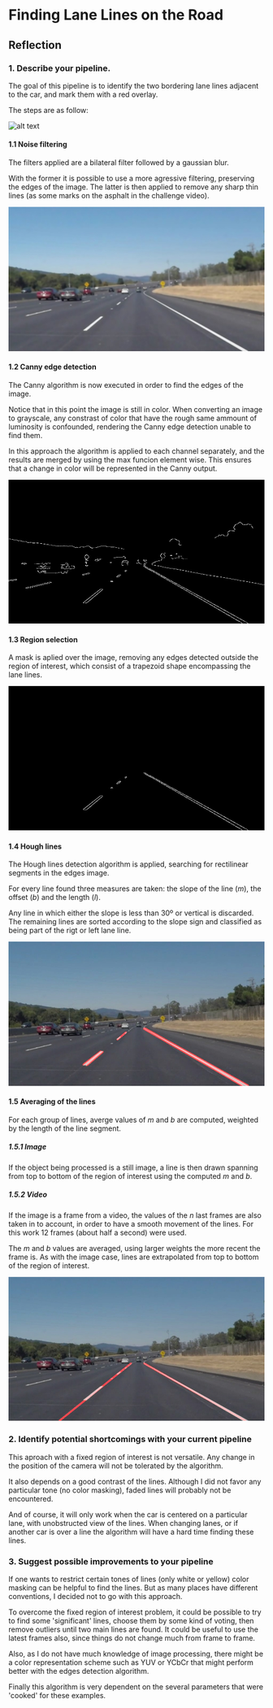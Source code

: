 # **Finding Lane Lines on the Road** 

## Reflection

### 1. Describe your pipeline.

The goal of this pipeline is to identify the two bordering lane lines adjacent to the car, and mark them with a red overlay.

The steps are as follow:

![alt text][image1]


#### 1.1 Noise filtering

The filters applied are a bilateral filter followed by a gaussian blur.

With the former it is possible to use a more agressive filtering, preserving the edges of the image.
The latter is then applied to remove any sharp thin lines (as some marks on the asphalt in the challenge video).

![alt text][image2]

#### 1.2 Canny edge detection

The Canny algorithm is now executed in order to find the edges of the image.

Notice that in this point the image is still in color. When converting an image to grayscale, any constrast of color that have
the rough same ammount of luminosity is confounded, rendering the Canny edge detection unable to find them.

In this approach the algorithm is applied to each channel separately, and the results are merged by using the max funcion element wise.
This ensures that a change in color will be represented in the Canny output.

![alt text][image3]

#### 1.3 Region selection

A mask is aplied over the image, removing any edges detected outside the region of interest, which consist of a trapezoid shape encompassing
the lane lines.

![alt text][image4]

#### 1.4 Hough lines

The Hough lines detection algorithm is applied, searching for rectilinear segments in the edges image.

For every line found three measures are taken: the slope of the line (*m*), the offset (*b*) and the length (*l*).

Any line in which either the slope is less than 30º or vertical is discarded. The remaining lines are sorted according to the slope sign
and classified as being part of the rigt or left lane line.

![alt text][image5]

#### 1.5 Averaging of the lines

For each group of lines, averge values of *m* and *b* are computed, weighted by the length of the line segment.

##### 1.5.1 Image

If the object being processed is a still image, a line is then drawn spanning from top to bottom of the region of interest using the computed *m* and *b*.

##### 1.5.2 Video

If the image is a frame from a video, the values of the *n* last frames are also taken in to account, in order to have a smooth movement of the lines.
For this work 12 frames (about half a second) were used.

The *m* and *b* values are averaged, using larger weights the more recent the frame is. As with the image case, lines are extrapolated from top to bottom
of the region of interest.

![alt text][image6]

### 2. Identify potential shortcomings with your current pipeline

This aproach with a fixed region of interest is not versatile. Any change in the position of the camera will not be tolerated by the algorithm.

It also depends on a good contrast of the lines. Although I did not favor any particular tone (no color masking), faded lines will probably not be
encountered.

And of course, it will only work when the car is centered on a particular lane, with unobstructed view of the lines. When changing lanes, or if another
car is over a line the algorithm will have a hard time finding these lines.



### 3. Suggest possible improvements to your pipeline

If one wants to restrict certain tones of lines (only white or yellow) color masking can be helpful to find the lines. But as many places have different
conventions, I decided not to go with this approach.

To overcome the fixed region of interest problem, it could be possible to try to find some 'significant' lines, choose them by some kind of voting,
then remove outliers until two main lines are found.
It could be useful to use the latest frames also, since things do not change much from frame to frame.

Also, as I do not have much knowledge of image processing, there might be a color representation scheme such as YUV or YCbCr that might perform better
with the edges detection algorithm.

Finally this algorithm is very dependent on the several parameters that were 'cooked' for these examples.



[image1]: ./test_images/solidWhiteCurve.jpg "Original"
[image2]: ./test_images_output/solidWhiteCurve_filter.jpg "Bilateral and gaussian filtering"
[image3]: ./test_images_output/solidWhiteCurve_canny.jpg "Canny edge detection"
[image4]: ./test_images_output/solidWhiteCurve_roi.jpg "Region of interest"
[image5]: ./test_images_output/solidWhiteCurve_lines.jpg "Hough lines"
[image6]: ./test_images_output/solidWhiteCurve.jpg "Final"

